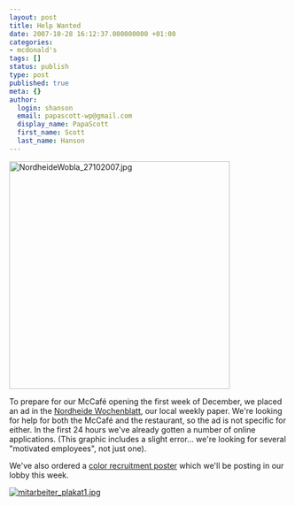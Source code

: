 ```yaml
---
layout: post
title: Help Wanted
date: 2007-10-28 16:12:37.000000000 +01:00
categories:
- mcdonald's
tags: []
status: publish
type: post
published: true
meta: {}
author:
  login: shanson
  email: papascott-wp@gmail.com
  display_name: PapaScott
  first_name: Scott
  last_name: Hanson
---
```

<p><a href="http://www.mcdonalds-nordheide.de/jobs"><img src="https://res.cloudinary.com/papascott/image/upload/wordpress/wp-content/uploads/2007/10/nordheidewobla-271020071.jpg" alt="NordheideWobla_27102007.jpg" border="0" width="398" height="412" /></a></p>
<p>To prepare for our McCaf&eacute; opening the first week of December, we placed an ad in the <a href="http://www.kreiszeitung-wochenblatt.de/">Nordheide Wochenblatt</a>, our local weekly paper. We're looking for help for both the McCaf&eacute; and the restaurant, so the ad is not specific for either. In the first 24 hours we've already gotten a number of online applications. (This graphic includes a slight error... we're looking for several "motivated employees", not just one).</p>
<p>We've also ordered a <a href="http://www.mcdonalds-nordheide.de/2007/10/25/unser-team-sucht-motivierte-mitarbeiter">color recruitment poster</a> which we'll be posting in our lobby this week.</p>
<p><a href="http://www.mcdonalds-nordheide.de/2007/10/25/unser-team-sucht-motivierte-mitarbeiter"><img src="https://www.mcdonalds-nordheide.de/wordpress/wp-content/uploads/2007/10/mitarbeiter_plakat1.thumbnail.jpg" title="mitarbeiter_plakat1.jpg" alt="mitarbeiter_plakat1.jpg" /></a></p>
